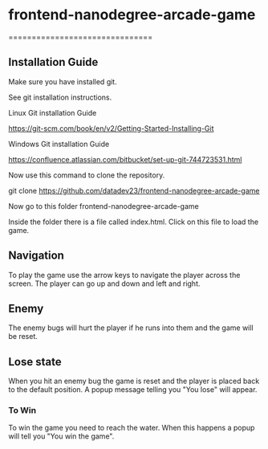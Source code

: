 # frontend-nanodegree-arcade-game
===============================

## Installation Guide

Make sure you have installed git.

See git installation instructions.

Linux Git installation Guide

https://git-scm.com/book/en/v2/Getting-Started-Installing-Git

Windows Git installation Guide


https://confluence.atlassian.com/bitbucket/set-up-git-744723531.html

Now use this command to clone the repository. 


git clone https://github.com/datadev23/frontend-nanodegree-arcade-game

Now go to this folder frontend-nanodegree-arcade-game

Inside the folder there is a file called index.html.
Click on this file to load the game. 



## Navigation

To play the game use the arrow keys to navigate the player across the screen. 
The player can go up and down and left and right. 

## Enemy

The enemy bugs will hurt the player if he runs into them and the game will be reset.

## Lose state
When you hit an enemy bug the game is reset and the player is placed back to the default position. 
A popup message telling you "You lose" will appear.


### To Win

To win the game you need to reach the water. When this happens a popup will tell you "You win the game".

